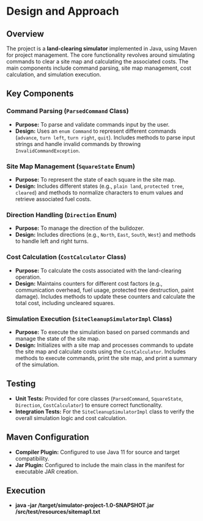 # Design and Approach

## Overview
The project is a **land-clearing simulator** implemented in Java, using Maven for project management. The core functionality revolves around simulating commands to clear a site map and calculating the associated costs. The main components include command parsing, site map management, cost calculation, and simulation execution.

## Key Components

### Command Parsing (`ParsedCommand` Class)
- **Purpose:** To parse and validate commands input by the user.
- **Design:** Uses an `enum Command` to represent different commands (`advance`, `turn left`, `turn right`, `quit`). Includes methods to parse input strings and handle invalid commands by throwing `InvalidCommandException`.

### Site Map Management (`SquareState` Enum)
- **Purpose:** To represent the state of each square in the site map.
- **Design:** Includes different states (e.g., `plain land`, `protected tree`, `cleared`) and methods to normalize characters to enum values and retrieve associated fuel costs.

### Direction Handling (`Direction` Enum)
- **Purpose:** To manage the direction of the bulldozer.
- **Design:** Includes directions (e.g., `North`, `East`, `South`, `West`) and methods to handle left and right turns.

### Cost Calculation (`CostCalculator` Class)
- **Purpose:** To calculate the costs associated with the land-clearing operation.
- **Design:** Maintains counters for different cost factors (e.g., communication overhead, fuel usage, protected tree destruction, paint damage). Includes methods to update these counters and calculate the total cost, including uncleared squares.

### Simulation Execution (`SiteCleanupSimulatorImpl` Class)
- **Purpose:** To execute the simulation based on parsed commands and manage the state of the site map.
- **Design:** Initializes with a site map and processes commands to update the site map and calculate costs using the `CostCalculator`. Includes methods to execute commands, print the site map, and print a summary of the simulation.

## Testing

- **Unit Tests:** Provided for core classes (`ParsedCommand`, `SquareState`, `Direction`, `CostCalculator`) to ensure correct functionality.
- **Integration Tests:** For the `SiteCleanupSimulatorImpl` class to verify the overall simulation logic and cost calculation.

## Maven Configuration

- **Compiler Plugin:** Configured to use Java 11 for source and target compatibility.
- **Jar Plugin:** Configured to include the main class in the manifest for executable JAR creation.

## Execution

- **java -jar <path-to-folder>/target/simulator-project-1.0-SNAPSHOT.jar <path-to-folder>/src/test/resources/sitemap1.txt**